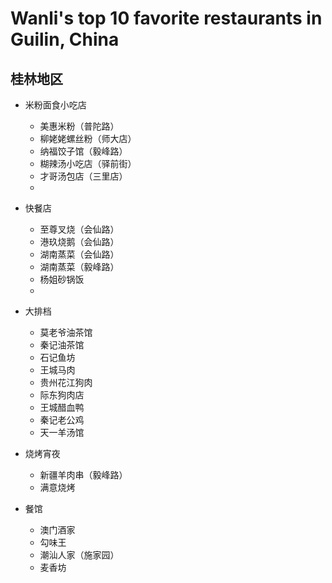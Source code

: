 # Wanli's top 10 favorite restaurants in Guilin, China

## 桂林地区

* 米粉面食小吃店
  * 美惠米粉（普陀路）
  * 柳姥姥螺丝粉（师大店）
  * 纳福饺子馆（毅峰路）
  * 糊辣汤小吃店（驿前街）
  * 才哥汤包店（三里店）
  * 
* 快餐店
  * 至尊叉烧（会仙路）
  * 港玖烧鹅（会仙路）
  * 湖南蒸菜（会仙路）
  * 湖南蒸菜（毅峰路）
  * 杨姐砂锅饭
  *
  
* 大排档
  * 莫老爷油茶馆
  * 秦记油茶馆
  * 石记鱼坊
  * 王城马肉
  * 贵州花江狗肉
  * 际东狗肉店
  * 王城醋血鸭
  * 秦记老公鸡
  * 天一羊汤馆

* 烧烤宵夜
  * 新疆羊肉串（毅峰路）
  * 满意烧烤
  
* 餐馆
  * 澳门酒家
  * 勾味王
  * 潮汕人家（施家园）
  * 麦香坊

